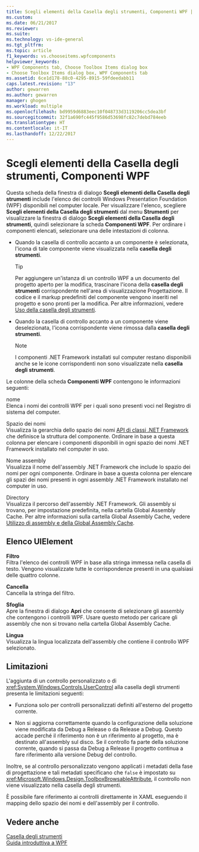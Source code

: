 ```yaml
---
title: Scegli elementi della Casella degli strumenti, Componenti WPF | Microsoft Docs
ms.custom: 
ms.date: 06/21/2017
ms.reviewer: 
ms.suite: 
ms.technology: vs-ide-general
ms.tgt_pltfrm: 
ms.topic: article
f1_keywords: vs.chooseitems.wpfcomponents
helpviewer_keywords:
- WPF Components tab, Choose Toolbox Items dialog box
- Choose Toolbox Items dialog box, WPF Components tab
ms.assetid: 6ce1d178-88c0-4295-8915-59fdeedabb11
caps.latest.revision: "13"
author: gewarren
ms.author: gewarren
manager: ghogen
ms.workload: multiple
ms.openlocfilehash: bd9959d6883eec10f048733d3119206cc5dea3bf
ms.sourcegitcommit: 32f1a690fc445f9586d53698fc82c7debd784eeb
ms.translationtype: HT
ms.contentlocale: it-IT
ms.lasthandoff: 12/22/2017
---
```

# <a name="choose-toolbox-items-wpf-components"></a>Scegli elementi della Casella degli strumenti, Componenti WPF
Questa scheda della finestra di dialogo **Scegli elementi della Casella degli strumenti** include l'elenco dei controlli Windows Presentation Foundation (WPF) disponibili nel computer locale. Per visualizzare l'elenco, scegliere **Scegli elementi della Casella degli strumenti** dal menu **Strumenti** per visualizzare la finestra di dialogo **Scegli elementi della Casella degli strumenti**, quindi selezionare la scheda **Componenti WPF**. Per ordinare i componenti elencati, selezionare una delle intestazioni di colonna.  

-   Quando la casella di controllo accanto a un componente è selezionata, l'icona di tale componente viene visualizzata nella **casella degli strumenti**.  

    > [!TIP]
    >  Per aggiungere un'istanza di un controllo WPF a un documento del progetto aperto per la modifica, trascinare l'icona della **casella degli strumenti** corrispondente nell'area di visualizzazione Progettazione. Il codice e il markup predefiniti del componente vengono inseriti nel progetto e sono pronti per la modifica. Per altre informazioni, vedere [Uso della casella degli strumenti](../../ide/using-the-toolbox.md).  

-   Quando la casella di controllo accanto a un componente viene deselezionata, l'icona corrispondente viene rimossa dalla **casella degli strumenti**.  

    > [!NOTE]
    >  I componenti .NET Framework installati sul computer restano disponibili anche se le icone corrispondenti non sono visualizzate nella **casella degli strumenti**.  

Le colonne della scheda **Componenti WPF** contengono le informazioni seguenti:  

nome  
Elenca i nomi dei controlli WPF per i quali sono presenti voci nel Registro di sistema del computer.  

Spazio dei nomi  
Visualizza la gerarchia dello spazio dei nomi [API di classi .NET Framework](/dotnet/api/?view=netframework-4.7) che definisce la struttura del componente. Ordinare in base a questa colonna per elencare i componenti disponibili in ogni spazio dei nomi .NET Framework installato nel computer in uso.  

Nome assembly  
Visualizza il nome dell'assembly .NET Framework che include lo spazio dei nomi per ogni componente. Ordinare in base a questa colonna per elencare gli spazi dei nomi presenti in ogni assembly .NET Framework installato nel computer in uso.  

Directory  
Visualizza il percorso dell'assembly .NET Framework. Gli assembly si trovano, per impostazione predefinita, nella cartella Global Assembly Cache. Per altre informazioni sulla cartella Global Assembly Cache, vedere [Utilizzo di assembly e della Global Assembly Cache](/dotnet/framework/app-domains/working-with-assemblies-and-the-gac).  

## <a name="uielement-list"></a>Elenco UIElement  
**Filtro**  
Filtra l'elenco dei controlli WPF in base alla stringa immessa nella casella di testo. Vengono visualizzate tutte le corrispondenze presenti in una qualsiasi delle quattro colonne.  

**Cancella**  
Cancella la stringa del filtro.  

**Sfoglia**  
Apre la finestra di dialogo **Apri** che consente di selezionare gli assembly che contengono i controlli WPF. Usare questo metodo per caricare gli assembly che non si trovano nella cartella Global Assembly Cache.  

**Lingua**  
Visualizza la lingua localizzata dell'assembly che contiene il controllo WPF selezionato.  

## <a name="limitations"></a>Limitazioni  
L'aggiunta di un controllo personalizzato o di <xref:System.Windows.Controls.UserControl> alla casella degli strumenti presenta le limitazioni seguenti:  

-   Funziona solo per controlli personalizzati definiti all'esterno del progetto corrente.  

-   Non si aggiorna correttamente quando la configurazione della soluzione viene modificata da Debug a Release o da Release a Debug. Questo accade perché il riferimento non è un riferimento al progetto, ma è destinato all'assembly sul disco. Se il controllo fa parte della soluzione corrente, quando si passa da Debug a Release il progetto continua a fare riferimento alla versione Debug del controllo.  

Inoltre, se al controllo personalizzato vengono applicati i metadati della fase di progettazione e tali metadati specificano che `false` è impostato su <xref:Microsoft.Windows.Design.ToolboxBrowsableAttribute>, il controllo non viene visualizzato nella casella degli strumenti.  

È possibile fare riferimento ai controlli direttamente in XAML eseguendo il mapping dello spazio dei nomi e dell'assembly per il controllo.  

## <a name="see-also"></a>Vedere anche  
[Casella degli strumenti](../../ide/reference/toolbox.md)  
[Guida introduttiva a WPF](../../designers/getting-started-with-wpf.md)
